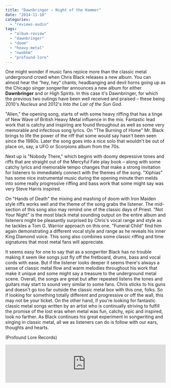 ```yaml
---
title: "Dawnbringer – Night of the Hammer"
date: "2014-11-18"
categories: 
  - "reviews-audio"
tags: 
  - "album-review"
  - "dawnbringer"
  - "doom"
  - "heavy-metal"
  - "nwobhm"
  - "profound-lore"
---
```


One might wonder if music fans rejoice more than the classic metal underground crowd when Chris Black releases a new album. You can almost hear the “hey, hey“ chants, headbanging and devil horns going up as the Chicago singer songwriter announces a new album for either **Dawnbringer** and or High Spirits. In this case it's Dawnbringer, for which the previous two outings have been well received and praised – these being 2010's _Nucleus_ and 2012's _Into the Lair of the Sun God_.

"Alien," the opening song, starts of with some heavy riffing that has a tinge of New Wave of British Heavy Metal influence in the mix. Fantastic lead work that is catchy and inspiring are found throughout as well as some very memorable and infectious song lyrics. On "The Burning of Home" Mr. Black brings to life the power of the riff that some would say hasn't been seen since the 1980s. Later the song goes into a nice solo that wouldn't be out of place on, say, a UFO or Scorpions album from the 70s.

Next up is "Nobody There," which begins with doomy depressive tones and riffs that are straight out of the Mercyful Fate play book – along with some catchy lyrics and memorable tempo changes that make a strong invitation for listeners to immediately connect with the themes of the song. "Xiphias" has some nice instrumental music during the opening minute then melds into some really progressive riffing and bass work that some might say was very Steve Harris inspired.

On "Hands of Death" the mixing and mashing of doom with Iron Maiden style riffs works well and the theme of the song grabs the listener. The mid-section of this song also may remind one of the classic days of Priest. "Not Your Night" is the most black metal sounding output on the entire album and listeners might be pleasantly surprised by Chris's vocal range and style as he tackles a Tom G. Warrior approach on this one. "Funeral Child" find him again demonstrating a different vocal style and range as he reveals his inner King Diamond voice. This song also combines some classic riffing and time signatures that most metal fans will appreciate.

It seems easy for one to say that as a songwriter Black has no trouble making it seem like songs just fly off the fretboard, drums, bass and vocal cords with ease. But if the listener looks deeper it seems there's always a sense of classic metal flow and warm melodies throughout his work that make it unique and some might say a treasure to the underground metal scene. Overall, the songs are great but after repeated listens the tones and guitars may start to sound very similar to some fans. Chris sticks to his guns and doesn't go too far outside the classic metal box with this one, folks. So if looking for something totally different and progressive or off the wall, this may not be your ticket. On the other hand, if you're looking for fantastic classic metal songs written by an artist who is continually striving to fulfill the promise of the lost eras when metal was fun, catchy, epic and inspired, look no farther. As Black continues his great experiment in songwriting and singing in classic metal, all we as listeners can do is follow with our ears, thoughts and hearts.

(Profound Lore Records)

<iframe style="border: 0; width: 100%; height: 120px;" src="http://bandcamp.com/EmbeddedPlayer/album=1106260631/size=large/bgcol=ffffff/linkcol=0687f5/tracklist=false/artwork=small/transparent=true/" width="300" height="150" seamless=""><a href="http://profoundlorerecords.bandcamp.com/album/night-of-the-hammer">Night Of The Hammer by DAWNBRINGER</a></iframe>
